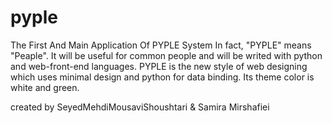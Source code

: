 # pyple
The First And Main Application Of PYPLE System
In fact, "PYPLE" means "Peaple". It will be useful for common people and will be writed with python and web-front-end languages.
PYPLE is the new style of web designing which uses minimal design and python for data binding.
Its theme color is white and green.

created by SeyedMehdiMousaviShoushtari & Samira Mirshafiei
